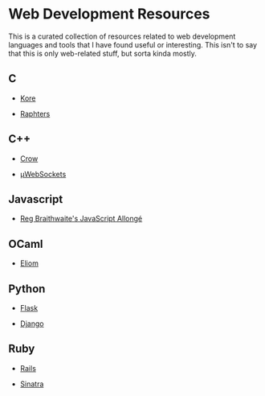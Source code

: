 # Web Development Resources

This is a curated collection of resources related to web development 
languages and tools that I have found useful or interesting.  This isn't
to say that this is only web-related stuff, but sorta kinda mostly.



## C

 * [Kore](https://kore.io/)

 * [Raphters](https://github.com/danielwaterworth/Raphters)     


 
## C++

 * [Crow](https://github.com/ipkn/crow)
 
 * [μWebSockets](https://github.com/uWebSockets/uWebSockets)



## Javascript

 * [Reg Braithwaite's JavaScript Allongé](https://leanpub.com/javascriptallongesix/read)



## OCaml

 * [Eliom](https://github.com/ocsigen/eliom)



## Python

 * [Flask](http://flask.pocoo.org/)

 * [Django](https://www.djangoproject.com/)



## Ruby

 * [Rails](http://rubyonrails.org/)

 * [Sinatra](http://www.sinatrarb.com/)

